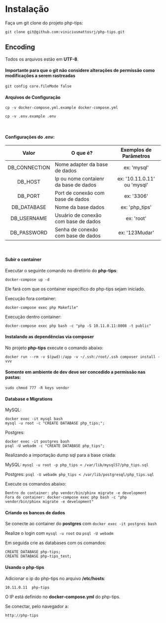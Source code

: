 # Instalação

Faça um git clone do projeto php-tips:

```
git clone git@github.com:viniciusmattosrj/php-tips.git
```

## Encoding

Todos os arquivos estão em **UTF-8**.

#### Importante para que o git não considere alterações de permissão como modificações a serem rastreadas

```
git config core.fileMode false
```

#### Arquivos de Configuração

```
cp -v docker-compose.yml.example docker-compose.yml

cp -v .env.example .env
```

&nbsp;

#### Configurações do .env:

|     Valor     | O que é?                              |   Exemplos de Parâmetros    |
| :-----------: | ------------------------------------- | :-------------------------: |
| DB_CONNECTION | Nome adapter da base de dados         |         ex: 'mysql'         |
|    DB_HOST    | Ip ou nome contaienr da base de dados | ex: '10.11.0.11' ou 'mysql' |
|    DB_PORT    | Port de conexão com base de dados     |         ex: '3306'          |
|  DB_DATABASE  | Nome da base dados                    |       ex: 'php_tips'        |
|  DB_USERNAME  | Usuário de conexão com base de dados  |         ex: 'root'          |
|  DB_PASSWORD  | Senha de conexão com base de dados    |       ex: '123Mudar'        |

&nbsp;

#### Subir o container

Executar o seguinte comando no diretório do **php-tips**:

```
docker-compose up -d
```

Ele fará com que os container específico do php-tips sejam iniciado.

Execução fora container:

```
docker-compose exec php Makefile"
```

Execução dentro container:

```
docker-compose exec php bash -c "php -S 10.11.0.11:8008 -t public"
```

#### Instalando as dependências via composer

No projeto **php-tips** execute o comando abaixo:

```
docker run --rm -v $(pwd):/app -v ~/.ssh:/root/.ssh composer install -vvv
```

#### Somente em ambiente de dev deve ser concedido a permissão nas pastas:

```
sudo chmod 777 -R keys vendor
```

#### Database e Migrations

MySQL:

```
docker exec -it mysql bash
mysql -u root -c "CREATE DATABASE php_tips;";
```

Postgres:

```
docker exec -it postgres bash
psql -U webadm -c "CREATE DATABASE php_tips";
```

Realizando a importação dump sql para a base criada:

MySQL: `mysql -u root -p php_tips < /var/lib/mysql57/php_tips.sql`

Postgres: `psql -U webadm php_tips < /var/lib/postgresql/php_tips.sql`

Execute os comandos abaixo:

```
Dentro do container: php vendor/bin/phinx migrate -e development
Fora do container: docker-compose exec php bash -c "php vendor/bin/phinx migrate -e development"
```

#### Criando os bancos de dados

Se conecte ao container do **postgres** com `docker exec -it postgres bash`

Realize o login com `mysql -u root` ou `psql -U webadm`

Em seguida crie as databases com os comandos:

```
CREATE DATABASE php-tips;
CREATE DATABASE php-tips_test;
```

#### Usando o php-tips

Adicionar o ip do php-tips no arquivo **/etc/hosts**:

```
10.11.0.11  php-tips
```

O IP está definido no **docker-compose.yml** do php-tips.

Se conectar, pelo navegador a:

```
http://php-tips
```
